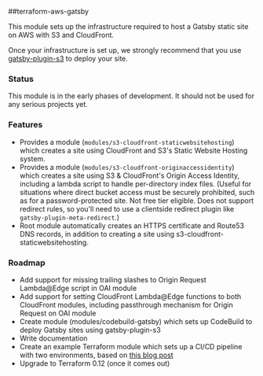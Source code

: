 ##terraform-aws-gatsby

This module sets up the infrastructure required to host a Gatsby static site on AWS with S3 and CloudFront.

Once your infrastructure is set up, we strongly recommend that you use [gatsby-plugin-s3](https://github.com/jariz/gatsby-plugin-s3) to deploy your site.

### Status

This module is in the early phases of development. It should not be used for any serious projects yet.

### Features

 * Provides a module (`modules/s3-cloudfront-staticwebsitehosting`) which creates a site using CloudFront and S3's Static Website Hosting system.
 * Provides a module (`modules/s3-cloudfront-originaccessidentity`) which creates a site using S3 & CloudFront's Origin Access Identity, including a lambda script to handle per-directory index files. (Useful for situations where direct bucket access must be securely prohibited, such as for a password-protected site. Not free tier eligible. Does not support redirect rules, so you'll need to use a clientside redirect plugin like `gatsby-plugin-meta-redirect`.)
 * Root module automatically creates an HTTPS certificate and Route53 DNS records, in addition to creating a site using s3-cloudfront-staticwebsitehosting.

### Roadmap

 * Add support for missing trailing slashes to Origin Request Lambda@Edge script in OAI module
 * Add support for setting CloudFront Lambda@Edge functions to both CloudFront modules, including passthrough mechanism for Origin Request on OAI module
 * Create module (modules/codebuild-gatsby) which sets up CodeBuild to deploy Gatsby sites using gatsby-plugin-s3 
 * Write documentation
 * Create an example Terraform module which sets up a CI/CD pipeline with two environments, based on [this blog post](https://blog.joshwalsh.me/aws-gatsby/)
 * Upgrade to Terraform 0.12 (once it comes out)